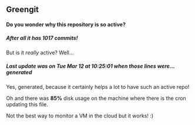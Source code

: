 ## Greengit

#### Do you wonder why this repository is so active?

##### After all it has 1017 commits!

But is it *really* active? Well...

##### Last update was on Tue Mar 12 at 10:25:01 when those lines were... generated

Yes, generated, because it certainly helps a lot to have such an active repo!

Oh and there was **85%** disk usage on the machine
where there is the cron updating this file.

Not the best way to monitor a VM in the cloud but it works! :)
